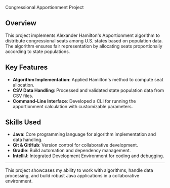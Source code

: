 Congressional Apportionment Project

## Overview
This project implements Alexander Hamilton's Apportionment algorithm to distribute congressional seats among U.S. states based on population data. The algorithm ensures fair representation by allocating seats proportionally according to state populations.

## Key Features
- **Algorithm Implementation**: Applied Hamilton's method to compute seat allocation.
- **CSV Data Handling**: Processed and validated state population data from CSV files.
- **Command-Line Interface**: Developed a CLI for running the apportionment calculation with customizable parameters.

## Skills Used
- **Java**: Core programming language for algorithm implementation and data handling.
- **Git & GitHub**: Version control for collaborative development.
- **Gradle**: Build automation and dependency management.
- **IntelliJ**: Integrated Development Environment for coding and debugging.

---

This project showcases my ability to work with algorithms, handle data processing, and build robust Java applications in a collaborative environment.
